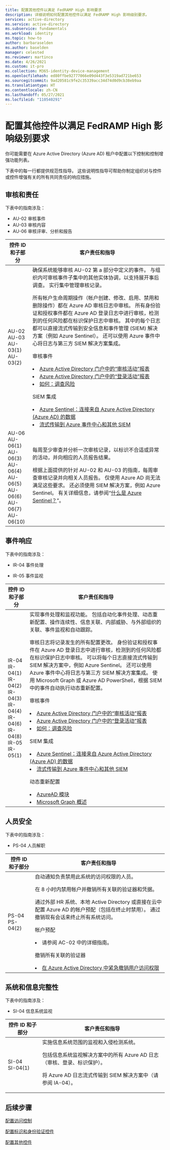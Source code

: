 ```yaml
---
title: 配置其他控件以满足 FedRAMP High 影响要求
description: 详细说明如何配置其他控件以满足 FedRAMP High 影响级别要求。
services: active-directory
ms.service: active-directory
ms.subservice: fundamentals
ms.workload: identity
ms.topic: how-to
author: barbaraselden
ms.author: baselden
manager: celested
ms.reviewer: martinco
ms.date: 4/26/2021
ms.custom: it-pro
ms.collection: M365-identity-device-management
ms.openlocfilehash: ed80ffbe92777066e09d443f3e5319ad721be653
ms.sourcegitcommit: 9ad20581c9fe2c35339acc34d74d0d9cb38eb9aa
ms.translationtype: HT
ms.contentlocale: zh-CN
ms.lasthandoff: 05/27/2021
ms.locfileid: "110540291"
---
```

# <a name="configure-additional-controls-to-achieve-fedramp-high-impact-level"></a>配置其他控件以满足 FedRAMP High 影响级别要求

你可能需要在 Azure Active Directory (Azure AD) 租户中配置以下控制和控制增强功能列表。

下表中的每一行都提供规范性指导。 这些说明性指导可帮助你制定组织对与控件或控件增强有关的所有共同责任的响应措施。

## <a name="audit-and-accountability"></a>审核和责任

下表中的指南涉及：

* AU-02 审核事件
* AU-03 审核内容
* AU-06 审核评审、分析和报告

| 控件 ID 和子部分| 客户责任和指导 |
| - | - |
| AU-02 <br>AU-03 <br>AU-03(1)<br>AU-03(2)| 确保系统能够审核 AU-02 第 a 部分中定义的事件。 与组织内可审核事件子集中的其他实体协调，以支持展开事后调查。 实行集中管理审核记录。<p>所有帐户生命周期操作（帐户创建、修改、启用、禁用和删除操作）都在 Azure AD 审核日志中审核。 所有身份验证和授权事件都在 Azure AD 登录日志中进行审核，检测到的任何风险都在标识保护日志中审核。 其中的每个日志都可以直接流式传输到安全信息和事件管理 (SIEM) 解决方案（例如 Azure Sentinel）。 还可以使用 Azure 事件中心将日志与第三方 SIEM 解决方案集成。<p>审核事件<li> [Azure Active Directory 门户中的“审核活动”报表](../reports-monitoring/concept-audit-logs.md)<li> [Azure Active Directory 门户中的“登录活动”报表](../reports-monitoring/concept-sign-ins.md)<li>[如何：调查风险](../identity-protection/howto-identity-protection-investigate-risk.md)<p>SIEM 集成<li> [Azure Sentinel：连接来自 Azure Active Directory (Azure AD) 的数据](../../sentinel/connect-azure-active-directory.md)<li>[流式传输到 Azure 事件中心和其他 SIEM](../reports-monitoring/tutorial-azure-monitor-stream-logs-to-event-hub.md) |
| AU-06<br>AU-06(1)<br>AU-06(3)<br>AU-06(4)<br>AU-06(5)<br>AU-06(6)<br>AU-06(7)<br>AU-06(10)<br>| 每周至少审查并分析一次审核记录，以标识不合适或异常的活动，并向相应的人员报告结果。 <p>根据上面提供的针对 AU-02 和 AU-03 的指南，每周审查审核记录并向相关人员报告。 仅使用 Azure AD 尚无法满足这些要求。 还必须使用 SIEM 解决方案，例如 Azure Sentinel。 有关详细信息，请参阅“[什么是 Azure Sentinel？](../../sentinel/overview.md)”。 |

## <a name="incident-response"></a>事件响应

下表中的指南涉及：

* IR-04 事件处理

* IR-05 事件监视

| 控件 ID 和子部分| 客户责任和指导 |
| - | - |
| IR-04<br>IR-04(1)<br>IR-04(2)<br>IR-04(3)<br>IR-04(4)<br>IR-04(6)<br>IR-04(8)<br>IR-05<br>IR-05(1)| 实现事件处理和监视功能。 包括自动化事件处理、动态重新配置、操作连续性、信息关联、内部威胁、与外部组织的关联、事件监视和自动跟踪。 <p>审核日志将记录发生的所有配置更改。 身份验证和授权事件在 Azure AD 登录日志中进行审核，检测到的任何风险都在标识保护日志中审核。 可以将每个日志直接流式传输到 SIEM 解决方案中，例如 Azure Sentinel。 还可以使用 Azure 事件中心将日志与第三方 SIEM 解决方案集成。 使用 Microsoft Graph 或 Azure AD PowerShell，根据 SIEM 中的事件自动执行动态重新配置。<p>审核事件<br><li>[Azure Active Directory 门户中的“审核活动”报表](../reports-monitoring/concept-audit-logs.md)<li>[Azure Active Directory 门户中的“登录活动”报表](../reports-monitoring/concept-sign-ins.md)<li>[如何：调查风险](../identity-protection/howto-identity-protection-investigate-risk.md)<p>SIEM 集成<li>[Azure Sentinel：连接来自 Azure Active Directory (Azure AD) 的数据](../../sentinel/connect-azure-active-directory.md)<li>[流式传输到 Azure 事件中心和其他 SIEM](../reports-monitoring/tutorial-azure-monitor-stream-logs-to-event-hub.md)<p>动态重新配置<li>[AzureAD 模块](/powershell/module/azuread/)<li>[Microsoft Graph 概述](/graph/overview?view=graph-rest-1.0&preserve-view=true) |

## <a name="personnel-security"></a>人员安全

下表中的指南涉及：

* PS-04 人员解职

| 控件 ID 和子部分| 客户责任和指导 |
| - | - |
| PS-04<br>PS-04(2)| 自动通知负责禁用此系统的访问权限的人员。 <p>在 8 小时内禁用帐户并撤销所有关联的验证器和凭据。 <p>通过外部 HR 系统、本地 Active Directory 或直接在云中配置 Azure AD 的帐户预配（包括在终止时禁用）。 通过撤销现有会话来终止所有系统访问。 <p>帐户预配<li> 请参阅 AC-02 中的详细指南。 <p>撤销所有关联的验证器 <li> [在 Azure Active Directory 中紧急撤销用户访问权限](../enterprise-users/users-revoke-access.md) |


## <a name="system-and-information-integrity"></a>系统和信息完整性

下表中的指南涉及：

* SI-04 信息系统监视

 控件 ID 和子部分| 客户责任和指导 |
| - | - |
| SI-04<br>SI-04(1)| 实施信息系统范围的监视和入侵检测系统。 <p>包括信息系统监视解决方案中的所有 Azure AD 日志（审核、登录、标识保护）。 <p>将 Azure AD 日志流式传输到 SIEM 解决方案中（请参阅 IA-04）。 |

## <a name="next-steps"></a>后续步骤

[配置访问控制](fedramp-access-controls.md)

[配置标识和身份验证控件](fedramp-identification-and-authentication-controls.md)

[配置其他控件](fedramp-other-controls.md)
 